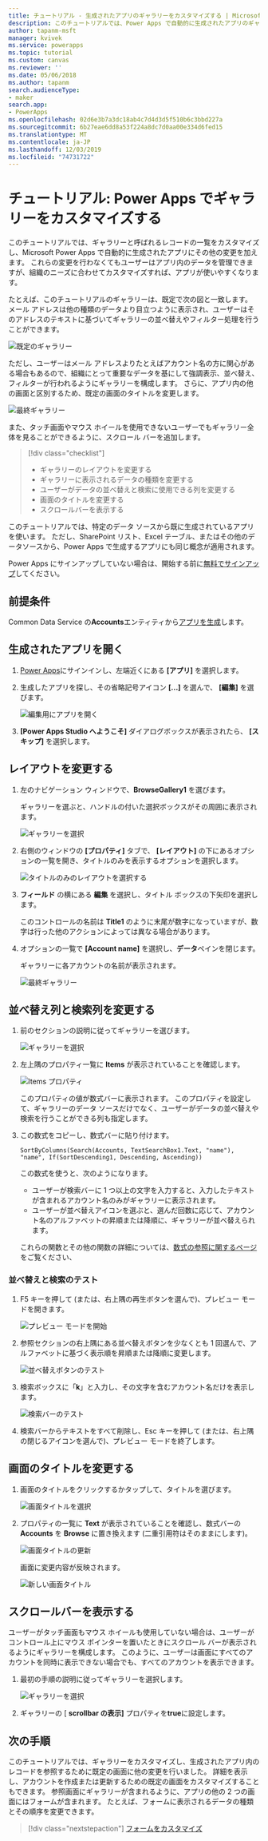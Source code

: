```yaml
---
title: チュートリアル - 生成されたアプリのギャラリーをカスタマイズする | Microsoft Docs
description: このチュートリアルでは、Power Apps で自動的に生成されたアプリのギャラリーおよびその他の要素に表示されるデータをカスタマイズします。
author: tapanm-msft
manager: kvivek
ms.service: powerapps
ms.topic: tutorial
ms.custom: canvas
ms.reviewer: ''
ms.date: 05/06/2018
ms.author: tapanm
search.audienceType:
- maker
search.app:
- PowerApps
ms.openlocfilehash: 02d6e3b7a3dc18ab4c7d4d3d5f510b6c3bbd227a
ms.sourcegitcommit: 6b27eae6dd8a53f224a8dc7d0aa00e334d6fed15
ms.translationtype: MT
ms.contentlocale: ja-JP
ms.lasthandoff: 12/03/2019
ms.locfileid: "74731722"
---
```

# <a name="tutorial-customize-a-gallery-in-power-apps"></a>チュートリアル: Power Apps でギャラリーをカスタマイズする

このチュートリアルでは、ギャラリーと呼ばれるレコードの一覧をカスタマイズし、Microsoft Power Apps で自動的に生成されたアプリにその他の変更を加えます。 これらの変更を行わなくてもユーザーはアプリ内のデータを管理できますが、組織のニーズに合わせてカスタマイズすれば、アプリが使いやすくなります。

たとえば、このチュートリアルのギャラリーは、既定で次の図と一致します。 メール アドレスは他の種類のデータより目立つように表示され、ユーザーはそのアドレスのテキストに基づいてギャラリーの並べ替えやフィルター処理を行うことができます。

![既定のギャラリー](./media/customize-layout-sharepoint/gallery-before.png)

ただし、ユーザーはメール アドレスよりたとえばアカウント名の方に関心がある場合もあるので、組織にとって重要なデータを基にして強調表示、並べ替え、フィルターが行われるようにギャラリーを構成します。 さらに、アプリ内の他の画面と区別するため、既定の画面のタイトルを変更します。

![最終ギャラリー](./media/customize-layout-sharepoint/gallery-after.png)

また、タッチ画面やマウス ホイールを使用できないユーザーでもギャラリー全体を見ることができるように、スクロール バーを追加します。

> [!div class="checklist"]
> * ギャラリーのレイアウトを変更する
> * ギャラリーに表示されるデータの種類を変更する
> * ユーザーがデータの並べ替えと検索に使用できる列を変更する
> * 画面のタイトルを変更する
> * スクロールバーを表示する

このチュートリアルでは、特定のデータ ソースから既に生成されているアプリを使います。 ただし、SharePoint リスト、Excel テーブル、またはその他のデータソースから、Power Apps で生成するアプリにも同じ概念が適用されます。

Power Apps にサインアップしていない場合は、開始する前に[無料でサインアップ](https://make.powerapps.com?utm_source=padocs&utm_medium=linkinadoc&utm_campaign=referralsfromdoc)してください。

## <a name="prerequisites"></a>前提条件

Common Data Service の**Accounts**エンティティから[アプリを生成](data-platform-create-app.md)します。

## <a name="open-the-generated-app"></a>生成されたアプリを開く

1. [Power Apps](https://make.powerapps.com?utm_source=padocs&utm_medium=linkinadoc&utm_campaign=referralsfromdoc)にサインインし、左端近くにある **[アプリ]** を選択します。

1. 生成したアプリを探し、その省略記号アイコン **[...]** を選んで、 **[編集]** を選びます。

    ![編集用にアプリを開く](./media/customize-layout-sharepoint/open-app.png)

1. **[Power Apps Studio へようこそ]** ダイアログボックスが表示されたら、 **[スキップ]** を選択します。

## <a name="change-the-layout"></a>レイアウトを変更する

1. 左のナビゲーション ウィンドウで、**BrowseGallery1** を選びます。

    ギャラリーを選ぶと、ハンドルの付いた選択ボックスがその周囲に表示されます。

    ![ギャラリーを選択](media/customize-layout-sharepoint/select-gallery-1.png)

1. 右側のウィンドウの **[プロパティ]** タブで、 **[レイアウト]** の下にあるオプションの一覧を開き、タイトルのみを表示するオプションを選択します。

    ![タイトルのみのレイアウトを選択する](./media/customize-layout-sharepoint/choose-layout.png)

1. **フィールド** の横にある **編集** を選択し、タイトル ボックスの下矢印を選択します。

    このコントロールの名前は **Title1** のように末尾が数字になっていますが、数字は行った他のアクションによっては異なる場合があります。

1. オプションの一覧で **[Account name]** を選択し、**データ**ペインを閉じます。

    ギャラリーに各アカウントの名前が表示されます。

    ![最終ギャラリー](./media/customize-layout-sharepoint/final-gallery.png)

## <a name="change-sort-and-search-columns"></a>並べ替え列と検索列を変更する

1. 前のセクションの説明に従ってギャラリーを選びます。

    ![ギャラリーを選択](./media/customize-layout-sharepoint/select-gallery-title.png)

1. 左上隅のプロパティ一覧に **Items** が表示されていることを確認します。

    ![Items プロパティ](./media/customize-layout-sharepoint/items-property.png)

    このプロパティの値が数式バーに表示されます。 このプロパティを設定して、ギャラリーのデータ ソースだけでなく、ユーザーがデータの並べ替えや検索を行うことができる列も指定します。

1. この数式をコピーし、数式バーに貼り付けます。

    ```SortByColumns(Search(Accounts, TextSearchBox1.Text, "name"), "name", If(SortDescending1, Descending, Ascending))```

    この数式を使うと、次のようになります。

    * ユーザーが検索バーに 1 つ以上の文字を入力すると、入力したテキストが含まれるアカウント名のみがギャラリーに表示されます。
    * ユーザーが並べ替えアイコンを選ぶと、選んだ回数に応じて、アカウント名のアルファベットの昇順または降順に、ギャラリーが並べ替えられます。

     これらの関数とその他の関数の詳細については、[数式の参照に関するページ](formula-reference.md)をご覧ください、

### <a name="test-sorting-and-searching"></a>並べ替えと検索のテスト

1. F5 キーを押して (または、右上隅の再生ボタンを選んで)、プレビュー モードを開きます。

    ![プレビュー モードを開始](./media/customize-layout-sharepoint/open-preview.png)

1. 参照セクションの右上隅にある並べ替えボタンを少なくとも 1 回選んで、アルファベットに基づく表示順を昇順または降順に変更します。

    ![並べ替えボタンのテスト](./media/customize-layout-sharepoint/sort-button.png)

1. 検索ボックスに「**k**」と入力し、その文字を含むアカウント名だけを表示します。

    ![検索バーのテスト](./media/customize-layout-sharepoint/test-filter.png)

1. 検索バーからテキストをすべて削除し、Esc キーを押して (または、右上隅の閉じるアイコンを選んで)、プレビュー モードを終了します。

## <a name="change-the-screen-title"></a>画面のタイトルを変更する

1. 画面のタイトルをクリックするかタップして、タイトルを選びます。

    ![画面タイトルを選択](./media/customize-layout-sharepoint/select-title.png)

1. プロパティの一覧に **Text** が表示されていることを確認し、数式バーの **Accounts** を **Browse** に置き換えます (二重引用符はそのままにします)。

    ![画面タイトルの更新](./media/customize-layout-sharepoint/change-screen-title.png)

    画面に変更内容が反映されます。

    ![新しい画面タイトル](./media/customize-layout-sharepoint/new-screen-title.png)

## <a name="show-a-scrollbar"></a>スクロールバーを表示する

ユーザーがタッチ画面もマウス ホイールも使用していない場合は、ユーザーがコントロール上にマウス ポインターを置いたときにスクロール バーが表示されるようにギャラリーを構成します。 このように、ユーザーは画面にすべてのアカウントを同時に表示できない場合でも、すべてのアカウントを表示できます。

1. 最初の手順の説明に従ってギャラリーを選択します。

    ![ギャラリーを選択](./media/customize-layout-sharepoint/select-gallery-sorted.png)

1. ギャラリーの [ **scrollbar の表示]** プロパティを**true**に設定します。

## <a name="next-steps"></a>次の手順

このチュートリアルでは、ギャラリーをカスタマイズし、生成されたアプリ内のレコードを参照するために既定の画面に他の変更を行いました。 詳細を表示し、アカウントを作成または更新するための既定の画面をカスタマイズすることもできます。 参照画面にギャラリーが含まれるように、アプリの他の 2 つの画面にはフォームが含まれます。 たとえば、フォームに表示されるデータの種類とその順序を変更できます。

> [!div class="nextstepaction"]
> [フォームをカスタマイズ](customize-forms-sharepoint.md)
